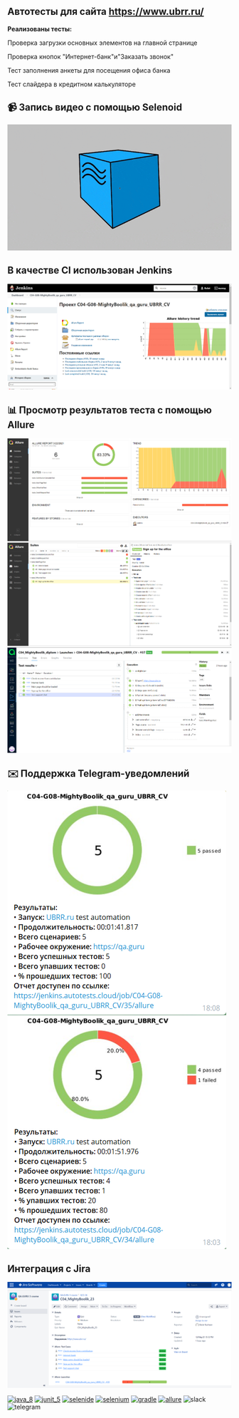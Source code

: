 ## Автотесты для сайта https://www.ubrr.ru/
**Реализованы тесты:**

Проверка загрузки основных элементов на главной странице

Проверка кнопок "Интернет-банк"и"Заказать звонок"

Тест заполнения анкеты для посещения офиса банка

Тест слайдера в кредитном калькуляторе


## :video_camera: Запись видео с помощью Selenoid

![alt text](https://github.com/MightyBoolik/UBRR_CV/blob/0b58886d7af44c4196ea8f4a1ab0f5bb6552d4fb/files/Allure_ubrr.gif "**Видео теста**")
## В качестве CI использован Jenkins
![alt text](files/Screenshot_3.png "Jenkins")

## :bar_chart: Просмотр результатов теста с помощью Allure

![alt text](files/Allure_ubrr.png "Allure")
![alt text](files/Aluure1_ubrr.png "Allure")
![alt text](files/allure2_Ubrr.png "Allure")


## :envelope: Поддержка Telegram-уведомлений

![alt text](files/Screenshot_1.png "Allure")
![alt text](files/Screenshot_2.png "Allure")
## Интеграция с Jira
![alt text](files/Screenshot_4.png "Jira")

[<img src="https://github.com/SmileySpb/AutomationProject/blob/main/github/java.png" alt="java_8" width="80" height="80"/>](https://www.oracle.com/ru/java/technologies/javase-jre8-downloads.html)
[<img src="https://github.com/SmileySpb/AutomationProject/blob/main/github/junit_5.png" alt="junit_5" width="80" height="80"/>](https://junit.org/junit5/)
[<img src="https://github.com/SmileySpb/AutomationProject/blob/main/github/selenide.png" alt="selenide" width="80" height="80"/>](https://ru.selenide.org/)
[<img src="https://github.com/SmileySpb/AutomationProject/blob/main/github/selenium.png" alt="selenium" width="80" height="80"/>](https://www.selenium.dev/)
[<img src="https://github.com/SmileySpb/AutomationProject/blob/main/github/gradle.png" alt="gradle" width="80" height="80"/>](https://gradle.org/)
[<img src="https://github.com/SmileySpb/AutomationProject/blob/main/github/allure.png" alt="allure" width="80" height="80"/>](https://docs.qameta.io/allure/)
<img src="https://github.com/SmileySpb/AutomationProject/blob/main/github/slack.png" alt="slack" width="80" height="80"/>
<img src="https://github.com/SmileySpb/AutomationProject/blob/main/github/telegram.png" alt="telegram" width="80" height="80"/>
